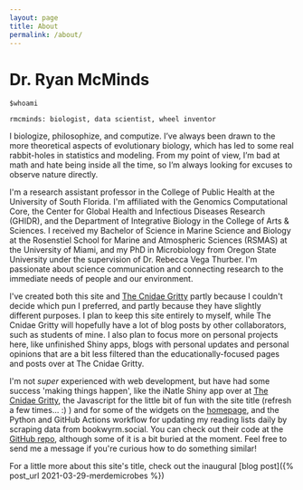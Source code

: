 ```yaml
---
layout: page
title: About
permalink: /about/
---
```


# Dr. Ryan McMinds

```
$whoami

rmcminds: biologist, data scientist, wheel inventor
```

I biologize, philosophize, and computize. I’ve always been drawn to the more theoretical aspects of evolutionary biology, which has led to some real rabbit-holes in statistics and modeling. From my point of view, I’m bad at math and hate being inside all the time, so I’m always looking for excuses to observe nature directly.

I'm a research assistant professor in the College of Public Health at the University of South Florida. I'm affiliated with the Genomics Computational Core, the Center for Global Health and Infectious Diseases Research (GHIDR), and the Department of Integrative Biology in the College of Arts & Sciences. I received my Bachelor of Science in Marine Science and Biology at the Rosenstiel School for Marine and Atmospheric Sciences (RSMAS) at the University of Miami, and my PhD in Microbiology from Oregon State University under the supervision of Dr. Rebecca Vega Thurber. I'm passionate about science communication and connecting research to the immediate needs of people and our environment.

I've created both this site and [The Cnidae Gritty](https://thecnidaegritty.org) partly because I couldn't decide which pun I preferred, and partly because they have slightly different purposes. I plan to keep this site entirely to myself, while The Cnidae Gritty will hopefully have a lot of blog posts by other collaborators, such as students of mine. I also plan to focus more on personal projects here, like unfinished Shiny apps, blogs with personal updates and personal opinions that are a bit less filtered than the educationally-focused pages and posts over at The Cnidae Gritty.

I'm not *super* experienced with web development, but have had some success 'making things happen', like the iNatle Shiny app over at [The Cnidae Gritty](https://thecnidaegritty.org/iNatle/), the Javascript for the little bit of fun with the site title (refresh a few times... :) ) and for some of the widgets on the [homepage](/), and the Python and GitHub Actions workflow for updating my reading lists daily by scraping data from bookwyrm.social. You can check out their code at the [GitHub repo](https://github.com/rmcminds/merdemicrobes), although some of it is a bit buried at the moment. Feel free to send me a message if you're curious how to do something similar!

For a little more about this site's title, check out the inaugural [blog post]({% post_url 2021-03-29-merdemicrobes %})
